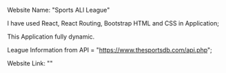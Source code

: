 Website Name: "Sports ALl League"

I have used React, React Routing, Bootstrap HTML and CSS in Application;

This Application fully dynamic.

League Information from API = "https://www.thesportsdb.com/api.php";

Website Link: ""


